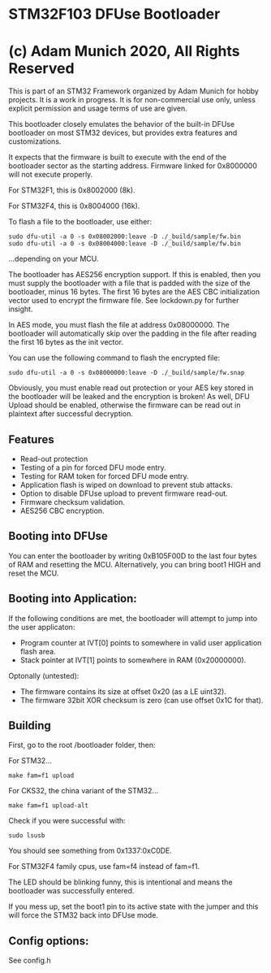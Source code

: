 # STM32F103 DFUse Bootloader
# (c) Adam Munich 2020, All Rights Reserved

This is part of an STM32 Framework organized by Adam Munich for hobby projects. 
It is a work in progress. It is for non-commercial use only, unless explicit 
permission and usage terms of use are given.


This bootloader closely emulates the behavior of the built-in DFUse bootloader
on most STM32 devices, but provides extra features and customizations.

It expects that the firmware is built to execute with the end of the bootloader
sector as the starting address. Firmware linked for 0x8000000 will not execute 
properly.

For STM32F1, this is 0x8002000 (8k).

For STM32F4, this is 0x8004000 (16k).

To flash a file to the bootloader, use either:

    sudo dfu-util -a 0 -s 0x08002000:leave -D ./_build/sample/fw.bin
    sudo dfu-util -a 0 -s 0x08004000:leave -D ./_build/sample/fw.bin

...depending on your MCU.

The bootloader has AES256 encryption support. If this is enabled, then you
must supply the bootloader with a file that is padded with the size of the 
bootloader, minus 16 bytes. The first 16 bytes are the AES CBC initialization
vector used to encrypt the firmware file. See lockdown.py for further insight.

In AES mode, you must flash the file at address 0x08000000. The bootloader will
automatically skip over the padding in the file after reading the first 16 bytes
as the init vector. 

You can use the following command to flash the encrypted file:

    sudo dfu-util -a 0 -s 0x08000000:leave -D ./_build/sample/fw.snap

Obviously, you must enable read out protection or your AES key stored in the 
bootloader will be leaked and the encryption is broken! As well, DFU Upload 
should be enabled, otherwise the firmware can be read out in plaintext after 
successful decryption.


## Features

* Read-out protection
* Testing of a pin for forced DFU mode entry.
* Testing for RAM token for forced DFU mode entry.
* Application flash is wiped on download to prevent stub attacks.
* Option to disable DFUse upload to prevent firmware read-out.
* Firmware checksum validation.
* AES256 CBC encryption.


## Booting into DFUse

You can enter the bootloader by writing 0xB105F00D to the last four bytes
of RAM and resetting the MCU. Alternatively, you can bring boot1 HIGH and 
reset the MCU.


## Booting into Application:

If the following conditions are met, the bootloader will attempt to jump into
the user applicaton:

 * Program counter at IVT[0] points to somewhere in valid user application flash area.
 * Stack pointer at IVT[1] points to somewhere in RAM (0x20000000).

Optonally (untested):

 * The firmware contains its size at offset 0x20 (as a LE uint32).
 * The firmware 32bit XOR checksum is zero (can use offset 0x1C for that).


## Building

First, go to the root /bootloader folder, then:

For STM32...

    make fam=f1 upload
    
For CKS32, the china variant of the STM32...

    make fam=f1 upload-alt 

Check if you were successful with:

    sudo lsusb

You should see something from 0x1337:0xC0DE. 

For STM32F4 family cpus, use fam=f4 instead of fam=f1. 

The LED should be blinking funny, this is intentional and means the 
bootloader was successfully entered.

If you mess up, set the boot1 pin to its active state with the jumper and this 
will force the STM32 back into DFUse mode.


## Config options:

See config.h